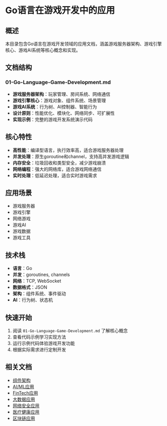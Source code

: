# Go语言在游戏开发中的应用

## 概述

本目录包含Go语言在游戏开发领域的应用文档，涵盖游戏服务器架构、游戏引擎核心、游戏AI系统等核心概念和实现。

## 文档结构

### 01-Go-Language-Game-Development.md

- **游戏服务器架构**：玩家管理、房间系统、网络通信
- **游戏引擎核心**：游戏对象、组件系统、场景管理
- **游戏AI系统**：行为树、AI控制器、智能行为
- **设计原则**：性能优化、模块化、网络同步、可扩展性
- **实现示例**：完整的游戏开发系统演示代码

## 核心特性

- **高性能**：编译型语言，执行效率高，适合游戏服务器处理
- **并发处理**：原生goroutine和channel，支持高并发游戏逻辑
- **内存安全**：垃圾回收和类型安全，减少游戏崩溃
- **网络编程**：强大的网络库，适合游戏网络通信
- **实时处理**：低延迟处理，适合实时游戏需求

## 应用场景

- 游戏服务器
- 游戏引擎
- 网络游戏
- 游戏AI
- 游戏数据
- 游戏工具

## 技术栈

- **语言**：Go
- **并发**：goroutines, channels
- **网络**：TCP, WebSocket
- **数据格式**：JSON
- **架构**：组件系统、事件驱动
- **AI**：行为树、状态机

## 快速开始

1. 阅读 `01-Go-Language-Game-Development.md` 了解核心概念
2. 查看代码示例学习实现方法
3. 运行示例代码体验游戏开发功能
4. 根据实际需求进行定制开发

## 相关文档

- [组件架构](../组件架构/)
- [AI/ML应用](../04-AI-ML/Go语言/)
- [FinTech应用](../06-FinTech/Go语言/)
- [大数据应用](../07-Big-Data/Go语言/)
- [网络安全应用](../08-Cybersecurity/Go语言/)
- [医疗健康应用](../09-Healthcare/Go语言/)
- [区块链应用](../05-Blockchain-Web3/Go语言/)
